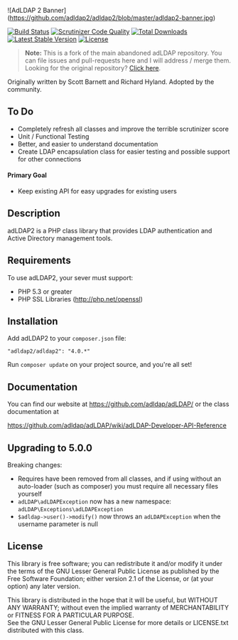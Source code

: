 ![AdLDAP 2 Banner]
(https://github.com/adldap2/adldap2/blob/master/adldap2-banner.jpg)

[![Build Status](https://travis-ci.org/adLDAP2/adLDAP2.svg)](https://travis-ci.org/adLDAP2/adLDAP2)
[![Scrutinizer Code Quality](https://scrutinizer-ci.com/g/adLDAP2/adLDAP2/badges/quality-score.png?b=master)](https://scrutinizer-ci.com/g/adLDAP2/adLDAP2/?branch=master)
[![Total Downloads](https://poser.pugx.org/adldap2/adldap2/downloads.svg)](https://packagist.org/packages/adldap2/adldap2)
[![Latest Stable Version](https://poser.pugx.org/adldap2/adldap2/v/stable.svg)](https://packagist.org/packages/adldap2/adldap2)
[![License](https://poser.pugx.org/adldap2/adldap2/license.svg)](https://packagist.org/packages/adldap2/adldap2)

> **Note:** This is a fork of the main abandoned adLDAP repository. You can file issues and pull-requests here and I will address / merge them.
> Looking for the original repository? [Click here](https://github.com/adLDAP/adLDAP).

Originally written by Scott Barnett and Richard Hyland. Adopted by the community.

## To Do

- Completely refresh all classes and improve the terrible scrutinizer score
- Unit / Functional Testing
- Better, and easier to understand documentation
- Create LDAP encapsulation class for easier testing and possible support for other connections

#### Primary Goal

- Keep existing API for easy upgrades for existing users

## Description

adLDAP2 is a PHP class library that provides LDAP authentication and Active Directory management tools.

## Requirements

To use adLDAP2, your sever must support:

- PHP 5.3 or greater
- PHP SSL Libraries (http://php.net/openssl)

## Installation

Add adLDAP2 to your `composer.json` file:

    "adldap2/adldap2": "4.0.*"

Run `composer update` on your project source, and you're all set!

## Documentation

You can find our website at https://github.com/adldap/adLDAP/ or the class documentation at

https://github.com/adldap/adLDAP/wiki/adLDAP-Developer-API-Reference

## Upgrading to 5.0.0

Breaking changes:

- Requires have been removed from all classes, and if using without an auto-loader (such as composer) you must require all
necessary files yourself
- `adLDAP\adLDAPException` now has a new namespace: `adLDAP\Exceptions\adLDAPException`
- `$adldap->user()->modify()` now throws an `adLDAPException` when the username parameter is null

## License

This library is free software; you can redistribute it and/or modify it under the terms of the 
GNU Lesser General Public License as published by the Free Software Foundation; either
version 2.1 of the License, or (at your option) any later version.

This library is distributed in the hope that it will be useful, but WITHOUT ANY WARRANTY; 
without even the implied warranty of MERCHANTABILITY or FITNESS FOR A PARTICULAR PURPOSE.  
See the GNU Lesser General Public License for more details or LICENSE.txt distributed with
this class.
